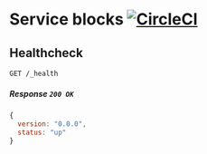 # Service blocks [![CircleCI](https://circleci.com/gh/remoteview/service-blocks.svg?style=svg)](https://circleci.com/gh/remoteview/service-blocks)

## Healthcheck
```http
GET /_health
```

##### Response `200 OK`
```js
{
  version: "0.0.0",
  status: "up"
}
```
